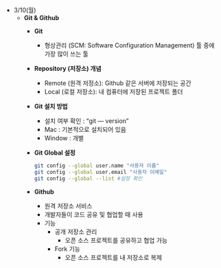 - 3/10(월)
    - **Git & Github**
        - **Git**
            - 형상관리 (SCM: Software Configuration Management) 툴 중에 가장 많이 쓰는 툴
        - **Repository (저장소) 개념**
            - Remote (원격 저정소): Github 같은 서버에 저장되는 공간
            - Local (로컬 저장소): 내 컴퓨터에 저장된 프로젝트 폴더
        - **Git 설치 방법**
            - 설치 여부 확인 : “git — version”
            - Mac : 기본적으로 설치되어 있음
            - Window : 개별
        - **Git Global 설정**
            
            ```bash
            git config --global user.name "사용자 이름"
            git config --global user.email "사용자 이메일"
            git config --global --list #설정 확인
            ```
            
        - **Github**
            - 원격 저장소 서비스
            - 개발자들이 코드 공유 및 협업할 때 사용
            - 기능
                - 공개 저장소 관리
                    - 오픈 소스 프로젝트를 공유하고 협업 가능
                - Fork 기능
                    - 오픈 소스 프로젝트를 내 저장소로 복제